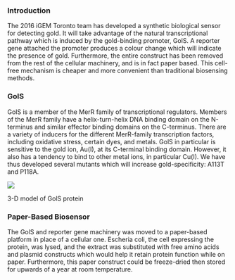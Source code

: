 
### Introduction 

The 2016 iGEM Toronto team has developed a synthetic biological sensor for detecting gold. It will take advantage of the natural transcriptional pathway which is induced by the gold-binding promoter, GolS. A reporter gene attached the promoter produces a colour change which will indicate the presence of gold. Furthermore, the entire construct has been removed from the rest of the cellular machinery, and is in fact paper based. This cell-free mechanism is cheaper and more convenient than traditional biosensing methods.


### GolS

GolS is a member of the MerR family of transcriptional regulators. Members of the MerR family have a helix-turn-helix DNA binding domain on the N-terminus and similar effector binding domains on the C-terminus. There are a variety of inducers for the different MerR-family transcription factors, including oxidative stress, certain dyes, and metals. GolS in particular is sensitive to the gold ion, Au(I), at its C-terminal binding domain. However, it also has a tendency to bind to other metal ions, in particular Cu(I). We have thus developed several mutants which will increase gold-specificity: A113T and P118A.

![](http://2016.igem.org/wiki/images/2/22/T--Toronto--GolS_Protein.png)

3-D model of GolS protein

### Paper-Based Biosensor 

The GolS and reporter gene machinery was moved to a paper-based platform in place of a cellular one. Escheria coli, the cell expressing the protein, was lysed, and the extract was substituted with free amino acids and plasmid constructs which would help it retain protein function while on paper. Furthermore, this paper construct could be freeze-dried then stored for upwards of a year at room temperature. 
